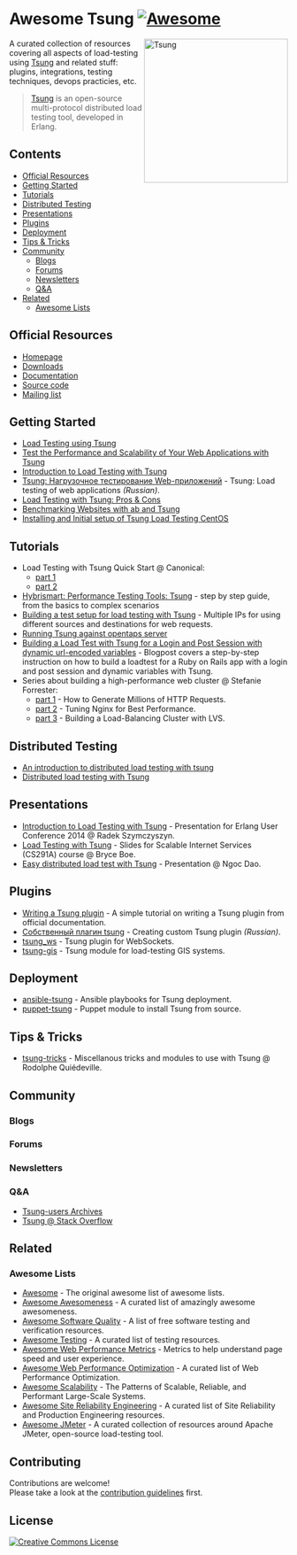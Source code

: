 # Awesome Tsung [![Awesome](https://awesome.re/badge.svg)](https://awesome.re)

[<img src="assets/images/tsung-logo.svg" align="right" width="260" alt="Tsung">](http://tsung.erlang-projects.org/)

A curated collection of resources covering all aspects of load-testing using [Tsung](http://tsung.erlang-projects.org/) and related stuff: plugins, integrations, testing techniques, devops practicies, etc.

> [Tsung](http://tsung.erlang-projects.org/) is an open-source multi-protocol distributed load testing tool, developed in Erlang.

## Contents

- [Official Resources](#official-resources)
- [Getting Started](#getting-started)
- [Tutorials](#tutorials)
- [Distributed Testing](#distributed-testing)
- [Presentations](#presentations)
- [Plugins](#plugins)
- [Deployment](#deployment)
- [Tips & Tricks](#tips--tricks)
- [Community](#community)
  - [Blogs](#blogs)
  - [Forums](#forums)
  - [Newsletters](#newsletters)
  - [Q&A](#qa)
- [Related](#related)
  - [Awesome Lists](#awesome-lists)

## Official Resources

- [Homepage](http://tsung.erlang-projects.org/)
- [Downloads](http://tsung.erlang-projects.org/dist/)
- [Documentation](http://tsung.erlang-projects.org/user_manual/index.html)
- [Source code](https://github.com/processone/tsung/)
- [Mailing list](https://lists.process-one.net/mailman/listinfo/tsung-users)

## Getting Started

- [Load Testing using Tsung](https://medium.com/helpshift-engineering/load-testing-using-tsung-ef26a662929b)
- [Test the Performance and Scalability of Your Web Applications with Tsung](https://web.archive.org/web/20160826102121/https://beebole.com/blog/erlang/test-performance-and-scalability-of-your-web-applications-with-tsung/)
- [Introduction to Load Testing with Tsung](https://erlangcentral.org/wiki/Introduction_to_Load_Testing_with_Tsung)
- [Tsung: Нагрузочное тестирование Web-приложений](https://habr.com/en/post/132459/) - Tsung: Load testing of web applications *(Russian)*.
- [Load Testing with Tsung: Pros & Cons](https://getcookie.wordpress.com/2013/02/13/load-testing-with-tsung/)
- [Benchmarking Websites with ab and Tsung](https://www.rsreese.com/benchmarking-websites-with-ab-and-tsung/)
- [Installing and Initial setup of Tsung Load Testing CentOS](http://whatizee.blogspot.com/2015/01/installing-and-initial-setup-of-tsung_21.html)

## Tutorials

- Load Testing with Tsung Quick Start @ Canonical:
  - [part 1](https://web.archive.org/web/20150905161702/http://voices.canonical.com/isd/2010/11/14/load-testing-with-tsung-quick-start/)
  - [part 2](https://web.archive.org/web/20150905162148/http://voices.canonical.com/isd/2010/12/10/tsung-quick-start-part-2/)
- [Hybrismart: Performance Testing Tools: Tsung](https://hybrismart.com/2020/02/28/part-2-performance-testing-tools-tsung/) - step by step guide, from the basics to complex scenarios
- [Building a test setup for load testing with Tsung](https://hml.io/2015/08/04/loadtesting-with-tsung-and-multiple-ips/) - Multiple IPs for using different sources and destinations for web requests.
- [Running Tsung against opentaps server](https://www.opentaps.org/docs/index.php/Running_Tsung_against_opentaps_server)
- [Building a Load Test with Tsung for a Login and Post Session with dynamic url-encoded variables](https://www.innoq.com/en/blog/building-a-load-test-with-tsung/) - Blogpost covers a step-by-step instruction on how to build a loadtest for a Ruby on Rails app with a login and post session and dynamic variables with Tsung.
- Series about building a high-performance web cluster @ Stefanie Forrester:
  - [part 1](https://web.archive.org/web/20190112103031/http://dak1n1.com/blog/14-http-load-generate/) - How to Generate Millions of HTTP Requests.
  - [part 2](https://web.archive.org/web/20190123062716/http://dak1n1.com/blog/12-nginx-performance-tuning/) - Tuning Nginx for Best Performance.
  - [part 3](https://web.archive.org/web/20180826004438/http://dak1n1.com/blog/13-load-balancing-lvs/) - Building a Load-Balancing Cluster with LVS.

## Distributed Testing

- [An introduction to distributed load testing with tsung](https://www.brightbox.com/blog/2014/11/07/distributed-load-testing-with-tsung/)
- [Distributed load testing with Tsung](https://raymii.org/s/articles/Basic_Website_load_testing_with_Tsung.html)

## Presentations

- [Introduction to Load Testing with Tsung](https://github.com/erszcz/euc-2014) - Presentation for Erlang User Conference 2014 @ Radek Szymczyszyn.
- [Load Testing with Tsung](https://cs291.com/slides/2019/09_tsung/) - Slides for Scalable Internet Services (CS291A) course @ Bryce Boe.
- [Easy distributed load test with Tsung](https://github.com/ngocdaothanh/tsart) - Presentation @ Ngoc Dao.

## Plugins

- [Writing a Tsung plugin](http://web.archive.org/web/20150208112949/http://www.process-one.net/en/wiki/Writing_a_Tsung_plugin/) - A simple tutorial on writing a Tsung plugin from official documentation.
- [Собственный плагин tsung](http://lin-techdet.blogspot.com/2013/04/tsung.html) - Creating custom Tsung plugin *(Russian)*.
- [tsung_ws](https://github.com/wulczer/tsung_ws) - Tsung plugin for WebSockets.
- [tsung-gis](https://github.com/rodo/tsung-gis) - Tsung module for load-testing GIS systems.

## Deployment

- [ansible-tsung](https://github.com/rodo/ansible-tsung) - Ansible playbooks for Tsung deployment.
- [puppet-tsung](https://github.com/rodo/puppet-tsung) - Puppet module to install Tsung from source.

## Tips & Tricks

- [tsung-tricks](https://github.com/rodo/tsung-tricks) - Miscellanous tricks and modules to use with Tsung @ Rodolphe Quiédeville.

## Community

### Blogs

### Forums

### Newsletters

### Q&A

- [Tsung-users Archives](http://lists.process-one.net/pipermail/tsung-users/)
- [Tsung @ Stack Overflow](https://stackoverflow.com/questions/tagged/tsung)

## Related

### Awesome Lists

- [Awesome](https://github.com/sindresorhus/awesome) - The original awesome list of awesome lists.
- [Awesome Awesomeness](https://github.com/bayandin/awesome-awesomeness) - A curated list of amazingly awesome awesomeness.
- [Awesome Software Quality](https://github.com/ligurio/awesome-software-quality) - A list of free software testing and verification resources.
- [Awesome Testing](https://github.com/TheJambo/awesome-testing) - A curated list of testing resources.
- [Awesome Web Performance Metrics](https://github.com/csabapalfi/awesome-web-performance-metrics) - Metrics to help understand page speed and user experience.
- [Awesome Web Performance Optimization](https://github.com/davidsonfellipe/awesome-wpo) - A curated list of Web Performance Optimization.
- [Awesome Scalability](https://github.com/binhnguyennus/awesome-scalability) - The Patterns of Scalable, Reliable, and Performant Large-Scale Systems.
- [Awesome Site Reliability Engineering](https://github.com/dastergon/awesome-sre) - A curated list of Site Reliability and Production Engineering resources.
- [Awesome JMeter](https://github.com/aliesbelik/awesome-jmeter) - A curated collection of resources around Apache JMeter, open-source load-testing tool.

## Contributing

Contributions are welcome!<br>
Please take a look at the [contribution guidelines](CONTRIBUTING.md) first.

## License

<a rel="license" href="https://creativecommons.org/licenses/by/4.0/"><img alt="Creative Commons License" style="border-width:0" src="https://licensebuttons.net/l/by/4.0/88x31.png" /></a><br />
